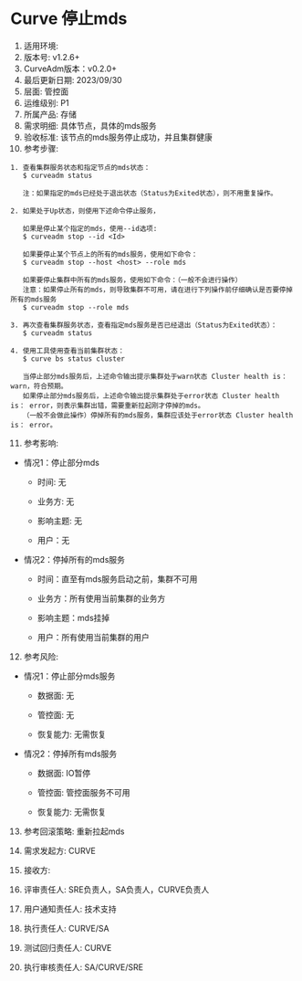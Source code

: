 # Curve 停止mds

1. 适用环境: 
2. 版本号: v1.2.6+
3. CurveAdm版本：v0.2.0+
4. 最后更新日期: 2023/09/30
5. 层面: 管控面
6. 运维级别: P1
7. 所属产品: 存储
8. 需求明细: 具体节点，具体的mds服务
9. 验收标准: 该节点的mds服务停止成功，并且集群健康
10. 参考步骤:

```plaintext
1. 查看集群服务状态和指定节点的mds状态：
   $ curveadm status
   
   注：如果指定的mds已经处于退出状态（Status为Exited状态），则不用重复操作。
   
2. 如果处于Up状态，则使用下述命令停止服务，

   如果是停止某个指定的mds，使用--id选项:
   $ curveadm stop --id <Id>
   
   如果要停止某个节点上的所有的mds服务，使用如下命令：
   $ curveadm stop --host <host> --role mds
   
   如果要停止集群中所有的mds服务，使用如下命令：（一般不会进行操作）
   注意：如果停止所有的mds，则导致集群不可用，请在进行下列操作前仔细确认是否要停掉所有的mds服务
   $ curveadm stop --role mds
   
3. 再次查看集群服务状态，查看指定mds服务是否已经退出（Status为Exited状态）：
   $ curveadm status
   
4. 使用工具使用查看当前集群状态：
   $ curve bs status cluster
   
   当停止部分mds服务后，上述命令输出提示集群处于warn状态 Cluster health is： warn，符合预期。
   如果停止部分mds服务后，上述命令输出提示集群处于error状态 Cluster health is： error，则表示集群出错，需要重新拉起刚才停掉的mds。
   （一般不会做此操作）停掉所有的mds服务，集群应该处于error状态 Cluster health is： error。
```

11. 参考影响:

* 情况1：停止部分mds

  * 时间: 无

  * 业务方: 无

  * 影响主题: 无

  * 用户：无

* 情况2：停掉所有的mds服务

  * 时间：直至有mds服务启动之前，集群不可用

  * 业务方：所有使用当前集群的业务方

  * 影响主题：mds挂掉

  * 用户：所有使用当前集群的用户

12. 参考风险:

* 情况1：停止部分mds服务

  * 数据面: 无

  * 管控面: 无

  * 恢复能力: 无需恢复

* 情况2：停掉所有mds服务

  * 数据面: IO暂停

  * 管控面: 管控面服务不可用

  * 恢复能力: 无需恢复

13. 参考回滚策略: 重新拉起mds

14. 需求发起方: CURVE

15. 接收方:

16. 评审责任人: SRE负责人，SA负责人，CURVE负责人

17. 用户通知责任人: 技术支持

18. 执行责任人: CURVE/SA

19. 测试回归责任人: CURVE

20. 执行审核责任人: SA/CURVE/SRE